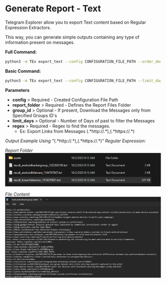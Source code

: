 # Generate Report - Text

Telegram Explorer allow you to export Text content based on Regular Expression Extractors.

This way, you can generate simple outputs containing any type of information present on messages.

**Full Command:**

```bash
python3 -m TEx export_text --config CONFIGURATION_FILE_PATH --order_desc --limit_days 3 --regex REGEX --report_folder REPORT_FOLDER_PATH --group_id 12547,1256698
```

**Basic Command:**

```bash
python3 -m TEx export_text --config CONFIGURATION_FILE_PATH --limit_days 3 --regex REGEX --report_folder REPORT_FOLDER_PATH
```
**Parameters**

  * **config** > Required - Created Configuration File Path
  * **report_folder** > Required - Defines the Report Files Folder
  * **group_id** > Optional - If present, Download the Messages only from Specified Groups ID's
  * **limit_days** > Optional - Number of Days of past to filter the Messages
  * **regex** > Required - Regex to find the messages. 
    * Ex: Export Links from Messages (.\*http://.\*),(.\*https://.\*)

*Output Example Using "*(.\*http://.\*),(.\*https://.\*)*" Regular Expression:*

*Report Folder*
![text_report_files.png](../media/text_report_files.png)

*File Content*
![text_report_content.png](../media/text_report_content.png)